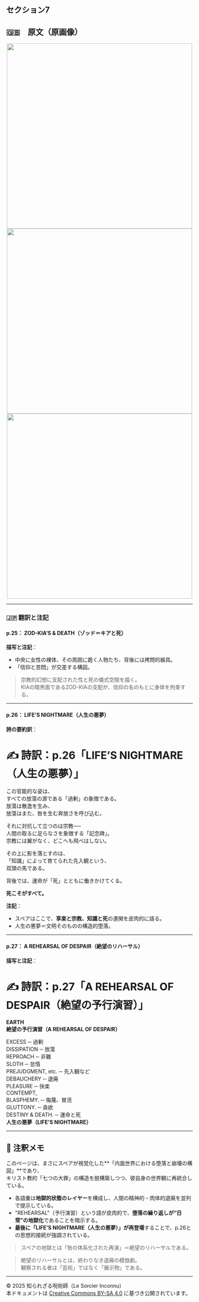 ## セクション7

## 🇬🇧　原文（原画像）

<div align="center">
 <img src="if25.png" width="500"><br>
 <img src="if26.png" width="500"><br>
 <img src="if27.png" width="500"><br>
</div>

---

### 🇯🇵 翻訳と注記

#### p.25： ZOD-KIA’S & DEATH（ゾッド＝キアと死）

**描写と注記**：
- 中央に女性の裸体、その周囲に跪く人物たち、背後には拷問的器具。
- 「信仰と苦悶」が交差する構図。

> 宗教的幻想に支配された性と死の儀式空間を描く。  
> KIAの暗黒面であるZOD-KIAの支配が、信仰の名のもとに身体を拘束する。

---

#### p.26： LIFE’S NIGHTMARE（人生の悪夢）

**詩の要約訳**：
# ✍️ 詩訳：p.26「LIFE’S NIGHTMARE（人生の悪夢）」

この官能的な姿は、  
すべての放蕩の源である「過剰」の象徴である。  
放蕩は散逸を生み、  
放蕩はまた、咎を生む奔放さを呼び込む。  

それに対抗して立つのは宗教──  
人間の取るに足らなさを象徴する「記念碑」。  
宗教には翼がなく、どこへも飛べはしない。  

その上に影を落とすのは、  
「知識」によって育てられた先入観という、  
双頭の馬である。  

背後では、運命が「死」とともに働きかけてくる。  

**死こそがすべて。**

**注記**：
- スペアはここで、**享楽と宗教、知識と死**の連関を皮肉的に語る。
- 人生の悪夢＝文明そのものの構造的堕落。

---

#### p.27： A REHEARSAL OF DESPAIR（絶望のリハーサル）

**描写と注記**：
# ✍️ 詩訳：p.27「A REHEARSAL OF DESPAIR（絶望の予行演習）」

**EARTH**  
**絶望の予行演習（A REHEARSAL OF DESPAIR）**

EXCESS ─ 過剰  
DISSIPATION ─ 放蕩  
REPROACH ─ 非難  
SLOTH ─ 怠惰  
PREJUDGMENT, etc. ─ 先入観など  
DEBAUCHERY ─ 退廃  
PLEASURE ─ 快楽  
CONTEMPT,  
BLASPHEMY. ─ 侮蔑、冒涜  
GLUTTONY. ─ 貪欲  
DESTINY & DEATH. ─ 運命と死  
**人生の悪夢（LIFE'S NIGHTMARE）**

---

## 🧠 注釈メモ

このページは、まさにスペアが視覚化した**「内面世界における堕落と崩壊の構図」**であり、  
キリスト教的「七つの大罪」の構造を脱構築しつつ、彼自身の世界観に再統合している。

- 各語彙は**地獄的状態のレイヤー**を構成し、人間の精神的・肉体的退廃を並列で提示している。
- "REHEARSAL"（予行演習）という語が皮肉的で、**堕落の繰り返しが“日常”の地獄化**であることを暗示する。
- **最後に「LIFE'S NIGHTMARE（人生の悪夢）」が再登場**することで、p.26との思想的接続が強調されている。

> スペアの地獄とは「咎の体系化された再演」＝絶望のリハーサルである。

> 絶望のリハーサルとは、終わりなき退廃の模倣劇。  
> 観察される者は「芸術」ではなく「展示物」である。

---

© 2025 知られざる呪術師（Le Sorcier Inconnu）  
本ドキュメントは [Creative Commons BY-SA 4.0](https://creativecommons.org/licenses/by-sa/4.0/deed.ja) に基づき公開されています。
